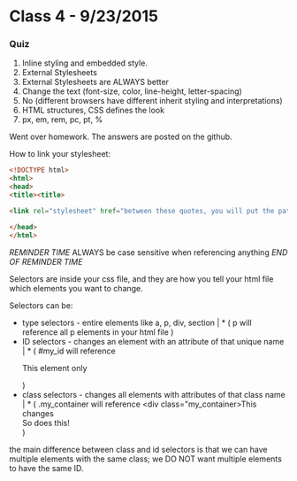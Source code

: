 # Class 4 - 9/23/2015

### Quiz
1. Inline styling and embedded style.
2. External Stylesheets
3. External Stylesheets are ALWAYS better
4. Change the text (font-size, color, line-height, letter-spacing)
5. No (different browsers have different inherit styling and interpretations)
6. HTML structures, CSS defines the look
7. px, em, rem, pc, pt, %

Went over homework. The answers are posted on the github.

How to link your stylesheet:
```html
<!DOCTYPE html>
<html>
<head>
<title><title>

<link rel="stylesheet" href="between these quotes, you will put the path to your css file" />

</head>
</html>
```

*REMINDER TIME*
ALWAYS be case sensitive when referencing anything
*END OF REMINDER TIME*

Selectors are inside your css file, and they are how you tell your html file which elements you want to change.

Selectors can be:

* type selectors - entire elements like a, p, div, section
	| * ( p will reference all p elements in your html file )
* ID selectors - changes an element with an attribute of that unique name 
	| * ( #my_id will reference <p id="my_id">This element only</p> )
* class selectors - changes all elements with attributes of that class name 
	| * ( .my_container will reference <div class="my_container>This changes</div><div class="my_container">So does this!</div> )

the main difference between class and id selectors is that we can have multiple elements with the same class;
we DO NOT want multiple elements to have the same ID.

